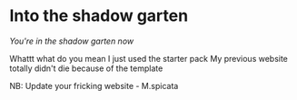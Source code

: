 # Into the shadow garten

*You're in the shadow garten now*

Whattt what do you mean I just used the starter pack
My previous website totally didn't die because of the template

NB: Update your fricking website - M.spicata
